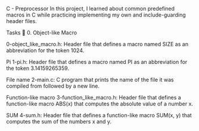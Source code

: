 C - Preprocessor In this project, I learned about common predefined macros in C while practicing implementing my own and include-guarding header files.

Tasks 📃 0. Object-like Macro

0-object_like_macro.h: Header file that defines a macro named SIZE as an abbreviation for the token 1024.

Pi
1-pi.h: Header file that defines a macro named PI as an abbreviation for the token 3.14159265359.

File name
2-main.c: C program that prints the name of the file it was compiled from followed by a new line.

Function-like macro
3-function_like_macro.h: Header file that defines a function-like macro ABS(x) that computes the absolute value of a number x.

SUM
4-sum.h: Header file that defines a function-like macro SUM(x, y) that computes the sum of the numbers x and y.
